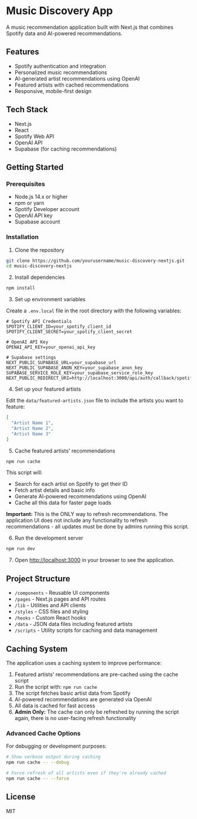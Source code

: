 # Music Discovery App

A music recommendation application built with Next.js that combines Spotify data and AI-powered recommendations.

## Features

- Spotify authentication and integration
- Personalized music recommendations
- AI-generated artist recommendations using OpenAI
- Featured artists with cached recommendations
- Responsive, mobile-first design

## Tech Stack

- Next.js
- React
- Spotify Web API
- OpenAI API
- Supabase (for caching recommendations)

## Getting Started

### Prerequisites

- Node.js 14.x or higher
- npm or yarn
- Spotify Developer account
- OpenAI API key
- Supabase account

### Installation

1. Clone the repository

```bash
git clone https://github.com/yourusername/music-discovery-nextjs.git
cd music-discovery-nextjs
```

2. Install dependencies

```bash
npm install
```

3. Set up environment variables

Create a `.env.local` file in the root directory with the following variables:

```
# Spotify API Credentials
SPOTIFY_CLIENT_ID=your_spotify_client_id
SPOTIFY_CLIENT_SECRET=your_spotify_client_secret

# OpenAI API Key
OPENAI_API_KEY=your_openai_api_key

# Supabase settings
NEXT_PUBLIC_SUPABASE_URL=your_supabase_url
NEXT_PUBLIC_SUPABASE_ANON_KEY=your_supabase_anon_key
SUPABASE_SERVICE_ROLE_KEY=your_supabase_service_role_key
NEXT_PUBLIC_REDIRECT_URI=http://localhost:3000/api/auth/callback/spotify
```

4. Set up your featured artists

Edit the `data/featured-artists.json` file to include the artists you want to feature:

```json
[
  "Artist Name 1",
  "Artist Name 2",
  "Artist Name 3"
]
```

5. Cache featured artists' recommendations

```bash
npm run cache
```

This script will:
- Search for each artist on Spotify to get their ID
- Fetch artist details and basic info
- Generate AI-powered recommendations using OpenAI
- Cache all this data for faster page loads

**Important:** This is the ONLY way to refresh recommendations. The application UI does not include any functionality to refresh recommendations - all updates must be done by admins running this script.

6. Run the development server

```bash
npm run dev
```

7. Open [http://localhost:3000](http://localhost:3000) in your browser to see the application.

## Project Structure

- `/components` - Reusable UI components
- `/pages` - Next.js pages and API routes
- `/lib` - Utilities and API clients
- `/styles` - CSS files and styling
- `/hooks` - Custom React hooks
- `/data` - JSON data files including featured artists
- `/scripts` - Utility scripts for caching and data management

## Caching System

The application uses a caching system to improve performance:

1. Featured artists' recommendations are pre-cached using the cache script
2. Run the script with: `npm run cache`
3. The script fetches basic artist data from Spotify
4. AI-powered recommendations are generated via OpenAI
5. All data is cached for fast access
6. **Admin Only:** The cache can only be refreshed by running the script again, there is no user-facing refresh functionality

### Advanced Cache Options

For debugging or development purposes:

```bash
# Show verbose output during caching
npm run cache -- --debug

# Force refresh of all artists even if they're already cached
npm run cache -- --force
```

## License

MIT